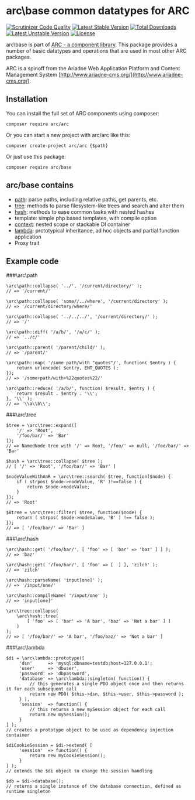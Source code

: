arc\base common datatypes for ARC
=================================

[![Scrutinizer Code Quality](https://scrutinizer-ci.com/g/Ariadne-CMS/arc-base/badges/quality-score.png?b=master)](https://scrutinizer-ci.com/g/Ariadne-CMS/arc-base/?branch=master)
[![Latest Stable Version](https://poser.pugx.org/arc/base/v/stable.svg)](https://packagist.org/packages/arc/base)
[![Total Downloads](https://poser.pugx.org/arc/base/downloads.svg)](https://packagist.org/packages/arc/base)
[![Latest Unstable Version](https://poser.pugx.org/arc/base/v/unstable.svg)](https://packagist.org/packages/arc/base)
[![License](https://poser.pugx.org/arc/base/license.svg)](https://packagist.org/packages/arc/base)

arc\base is part of [ARC - a component library](http://www.github.com/Ariadne-CMS/arc-arc/). This package provides a 
number of basic datatypes and operations that are used in most other ARC packages. 

ARC is a spinoff from the Ariadne Web Application Platform and Content Management System
[http://www.ariadne-cms.org/](http://www.ariadne-cms.org/).

Installation
------------

You can install the full set of ARC components using composer:

    composer require arc/arc

Or you can start a new project with arc/arc like this:

    composer create-project arc/arc {$path}

Or just use this package:

    composer require arc/base
    
    
arc/base contains
------------------
- [path](docs/path.md): parse paths, including relative paths, get parents, etc.
- [tree](docs/tree.md): methods to parse filesystem-like trees and search and alter them
- [hash](docs/hash.md): methods to ease common tasks with nested hashes
- template: simple php based templates, with compile option
- [context](docs/context.md): nested scope or stackable DI container
- [lambda](docs/lambda.md): prototypical inheritance, ad hoc objects and partial function application
- Proxy trait

Example code
------------

###\arc\path

    \arc\path::collapse( '../', '/current/directory/' );
    // => '/current/'

    \arc\path::collapse( 'some//../where', '/current/directory' );
    // => '/current/directory/where/'

    \arc\path::collapse( '../../../', '/current/directory/' );
    // => '/'

    \arc\path::diff( '/a/b/', '/a/c/' );
    // => '../c/'

    \arc\path::parent( '/parent/child/' );
    // => '/parent/'

    \arc\path::map( '/some path/with "quotes"/', function( $entry ) {
        return urlencode( $entry, ENT_QUOTES );
    });
    // => '/some+path/with+%22quotes%22/'

    \arc\path::reduce( '/a/b/', function( $result, $entry ) {
        return $result . $entry . '\\';
    }, '\\' );
    // => '\\a\\b\\';

###\arc\tree

    $tree = \arc\tree::expand([
        '/' => 'Root',
        '/foo/bar/' => 'Bar'
    ]);
    // => NamedNode tree with '/' => Root, '/foo/' => null, '/foo/bar/' => 'Bar'

    $hash = \arc\tree::collapse( $tree );
    // [ '/' => 'Root', '/foo/bar/' => 'Bar' ]

    $nodeValueWithAnR = \arc\tree::search( $tree, function($node) {
        if ( strpos( $node->nodeValue, 'R' )!==false ) {
            return $node->nodeValue;
        }
    });
    // => 'Root'

    $Btree = \arc\tree::filter( $tree, function($node) {
        return ( strpos( $node->nodeValue, 'B' ) !== false );
    });
    // => [ '/foo/bar/' => 'Bar' ]

###\arc\hash

    \arc\hash::get( '/foo/bar/', [ 'foo' => [ 'bar' => 'baz' ] ] );
    // => 'baz'

    \arc\hash::get( '/foo/bar/', [ 'foo' => [  ] ], 'zilch' );
    // => 'zilch'

    \arc\hash::parseName( 'input[one]' );
    // => '/input/one/'

    \arc\hash::compileName( '/input/one' );
    // => 'input[one]'

    \arc\tree::collapse(
        \arc\hash::tree(
            [ 'foo' => [ 'bar' => 'A bar', 'baz' => 'Not a bar' ] ]
        )
    );
    // => [ '/foo/bar/' => 'A bar', '/foo/baz/' => 'Not a bar' ]

###\arc\lambda

    $di = \arc\lambda::prototype([
         'dsn'      => 'mysql:dbname=testdb;host=127.0.0.1';
         'user'     => 'dbuser',
         'password' => 'dbpassword',
         'database' => \arc\lambda::singleton( function() {
             // this generates a single PDO object once and then returns it for each subsequent call
             return new PDO( $this->dsn, $this->user, $this->password );
         } ),
         'session'  => function() {
             // this returns a new mySession object for each call
             return new mySession();
         }
    ] );
    // creates a prototype object to be used as dependency injection container

    $diCookieSession = $di->extend( [
         'session'  => function() {
             return new myCookieSession();
         }
    ] );
    // extends the $di object to change the session handling

    $db = $di->database();
    // returns a single instance of the database connection, defined as runtime singleton

